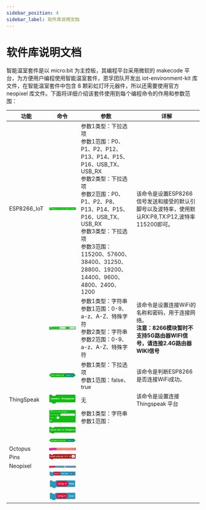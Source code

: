 ```yaml
---
sidebar_position: 4
sidebar_label: 软件库说明文档
---
```


# 软件库说明文档

智能温室套件是以 micro:bit 为主控板，其编程平台采用微软的 makecode 平台，为方便用户编程使用智能温室套件，恩孚团队开发出 iot-environment-kit 库文件，在智能温室套件中包含 8 颗彩虹灯环元器件，所以还需要使用官方 neopixel 库文件。下面将详细介绍该套件使用到每个编程命令的作用和参数范围：

| 功能        | 命令                                                    | 参数                                                         | 详解                                                         |
| ----------- | ------------------------------------------------------- | ------------------------------------------------------------ | ------------------------------------------------------------ |
| ESP8266_IoT | ![](./../images/microbit-greenhouse-programming-01.png) | 参数1类型：下拉选项<br />参数1范围：P0、P1、P2、P12、P13、P14、P15、P16、USB_TX、USB_RX<br />参数2类型：下拉选项<br />参数2范围：P0、P1、P2、P8、P13、P14、P15、P16、USB_TX、USB_RX<br />参数3类型：下拉选项<br />参数3范围：115200、57600、38400、31250、28800、19200、14400、9600、4800、2400、1200 | 该命令是设置ESP8266信号发送和接受的默认引脚号以及波特率，使用默认RX:P8,TX:P12,波特率115200即可。 |
|             | ![](./../images/microbit-greenhouse-programming-02.png) | 参数1类型：字符串<br />参数1范围：0-9、a-z、A-Z、特殊字符<br />参数2类型：字符串<br />参数2范围：0-9、a-z、A-Z、特殊字符 | 该命令是设置连接WiFi的名称和密码，用于连接网络。<br />**注意：8266模块暂时不支持5G路由器WIFI信号，请连接2.4G路由器WIKI信号** |
|             | ![](./../images/microbit-greenhouse-programming-03.png) | 参数1类型：下拉选项<br />参数1范围：false、true              | 该命令是判断ESP8266是否连接WiFi成功。                        |
| ThingSpeak  | ![](./../images/microbit-greenhouse-programming-04.png) | 无                                                           | 该命令是设置连接 Thingspeak 平台                             |
|             | ![](./../images/microbit-greenhouse-programming-05.png) | 参数1类型：字符串<br />参数1范围：                           |                                                              |
|             | ![](./../images/microbit-greenhouse-programming-06.png) |                                                              |                                                              |
|             | ![](./../images/microbit-greenhouse-programming-07.png) |                                                              |                                                              |
| Octopus     | ![](./../images/microbit-greenhouse-programming-08.png) |                                                              |                                                              |
| Pins        | ![](./../images/microbit-greenhouse-programming-09.png) |                                                              |                                                              |
| Neopixel    | ![](./../images/microbit-greenhouse-programming-10.png) |                                                              |                                                              |
|             | ![](./../images/microbit-greenhouse-programming-11.png) |                                                              |                                                              |
|             | ![](./../images/microbit-greenhouse-programming-12.png) |                                                              |                                                              |
|             | ![](./../images/microbit-greenhouse-programming-13.png) |                                                              |                                                              |
